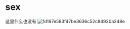 # sex
这里什么也没有
![fd197e583f47be3636c52c84930a248e](https://github.com/user-attachments/assets/cb2e0881-c22b-47f5-9145-ebdf1a2521e2)
